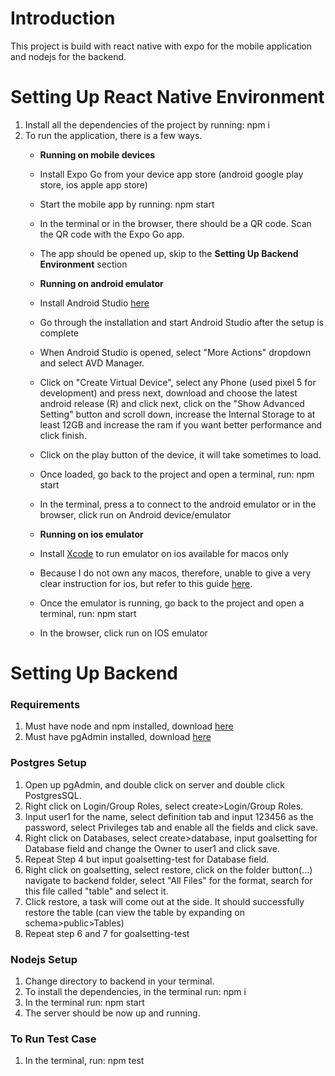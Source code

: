 # Introduction

This project is build with react native with expo for the mobile application and nodejs for the backend.

# Setting Up React Native Environment

1. Install all the dependencies of the project by running: npm i  
2. To run the application, there is a few ways.
    - <b>Running on mobile devices</b>
    - Install Expo Go from your device app store (android google play store, ios apple app store)
    - Start the mobile app by running: npm start
    - In the terminal or in the browser, there should be a QR code. Scan the QR code with the Expo Go app.
    - The app should be opened up, skip to the <b>Setting Up Backend Environment</b> section

    - <b>Running on android emulator</b>
    - Install Android Studio <a href="https://developer.android.com/studio">here</a>
    - Go through the installation and start Android Studio after the setup is complete
    - When Android Studio is opened, select "More Actions" dropdown and select AVD Manager.
    - Click on "Create Virtual Device", select any Phone (used pixel 5 for development) and press next, 
    download and choose the latest android release (R) and click next, click on the "Show Advanced Setting" button
    and scroll down, increase the Internal Storage to at least 12GB and increase the ram if you want better performance
    and click finish.
    - Click on the play button of the device, it will take sometimes to load.
    - Once loaded, go back to the project and open a terminal, run: npm start
    - In the terminal, press a to connect to the android emulator or in the browser, click run on Android device/emulator

    - <b>Running on ios emulator</b>
    - Install <a href="https://developer.apple.com/xcode/">Xcode</a> to run emulator on ios available for macos only
    - Because I do not own any macos, therefore, unable to give a very clear instruction for ios, but refer to this
    guide <a href="https://developer.apple.com/documentation/xcode/running-your-app-in-the-simulator-or-on-a-device">here</a>.
    - Once the emulator is running, go back to the project and open a terminal, run: npm start
    - In the browser, click run on IOS emulator

# Setting Up Backend

### Requirements
1. Must have node and npm installed, download <a href="https://docs.npmjs.com/downloading-and-installing-node-js-and-npm">here</a>
2. Must have pgAdmin installed, download <a href="https://www.pgadmin.org/download/">here</a>

### Postgres Setup
1. Open up pgAdmin, and double click on server and double click PostgresSQL.
2. Right click on Login/Group Roles, select create>Login/Group Roles.
3. Input user1 for the name, select definition tab and input 123456 as the password, select Privileges tab and enable all the fields
and click save.
4. Right click on Databases, select create>database, input goalsetting for Database field and change the Owner to user1 and click save.
5. Repeat Step 4 but input goalsetting-test for Database field.
6. Right click on goalsetting, select restore, click on the folder button(...) navigate to backend folder, select "All Files" for the format,
search for this file called "table" and select it.
7. Click restore, a task will come out at the side. It should successfully restore the table (can view the table by expanding on schema>public>Tables)
8. Repeat step 6 and 7 for goalsetting-test

### Nodejs Setup
1. Change directory to backend in your terminal.
2. To install the dependencies, in the terminal run: npm i
3. In the terminal run: npm start
4. The server should be now up and running.

### To Run Test Case
1. In the terminal, run: npm test


